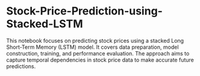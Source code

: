 # Stock-Price-Prediction-using-Stacked-LSTM

This notebook focuses on predicting stock prices using a stacked Long Short-Term Memory (LSTM) model. It covers data preparation, model construction, training, and performance evaluation. The approach aims to capture temporal dependencies in stock price data to make accurate future predictions.
